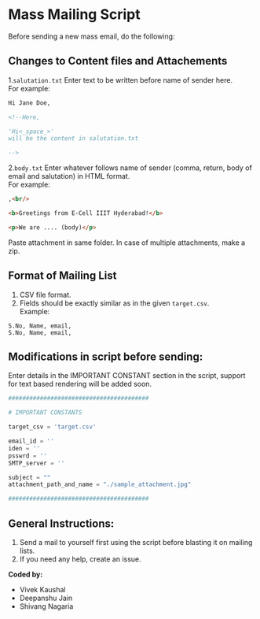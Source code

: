 # Mass Mailing Script

Before sending a new mass email, do the following:

## Changes to Content files and Attachements

1.```salutation.txt``` Enter text to be written before name of sender here.  
For example:
```html
Hi Jane Doe,

<!--Here, 

'Hi<_space_>' 
will be the content in salutation.txt

--> 
```

2.```body.txt``` Enter whatever follows name of sender (comma, return, body of email and salutation) in HTML format.  
For example:
```html
,<br/>

<b>Greetings from E-Cell IIIT Hyderabad!</b>

<p>We are .... (body)</p>
```

Paste attachment in same folder. In case of multiple attachments, make a zip.

## Format of Mailing List

1. CSV file format.
2. Fields should be exactly similar as in the given ```target.csv```.  
Example: 
```
S.No, Name, email,
S.No, Name, email,
```

## Modifications in script before sending:

Enter details in the IMPORTANT CONSTANT section in the script, support for text based rendering will be added soon.

```python
########################################

# IMPORTANT CONSTANTS

target_csv = 'target.csv'

email_id = ''
iden = ''
psswrd = ''
SMTP_server = ''

subject = ""
attachment_path_and_name = "./sample_attachment.jpg"

########################################

```

## General Instructions:

1. Send a mail to yourself first using the script before blasting it on mailing lists.
3. If you need any help, create an issue.

**Coded by:**
- Vivek Kaushal
- Deepanshu Jain
- Shivang Nagaria